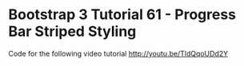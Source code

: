 Bootstrap 3 Tutorial 61 - Progress Bar Striped Styling
======================================================

Code for the following video tutorial http://youtu.be/TldQqoUDd2Y

